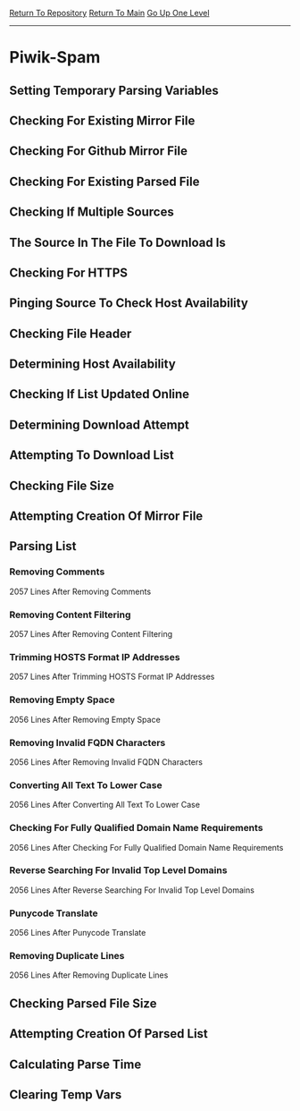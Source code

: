 [Return To Repository](https://github.com/bast69/piholeparser/)
[Return To Main](https://github.com/bast69/piholeparser/blob/master/RecentRunLogs/Mainlog.md)
[Go Up One Level](https://github.com/bast69/piholeparser/blob/master/RecentRunLogs/TopLevelScripts/30-Processing-External-Blacklists.md)
____________________________________
# Piwik-Spam
## Setting Temporary Parsing Variables
## Checking For Existing Mirror File
## Checking For Github Mirror File
## Checking For Existing Parsed File
## Checking If Multiple Sources
## The Source In The File To Download Is
## Checking For HTTPS
## Pinging Source To Check Host Availability
## Checking File Header
## Determining Host Availability
## Checking If List Updated Online
## Determining Download Attempt
## Attempting To Download List
## Checking File Size
## Attempting Creation Of Mirror File
## Parsing List
### Removing Comments
2057 Lines After Removing Comments
### Removing Content Filtering
2057 Lines After Removing Content Filtering
### Trimming HOSTS Format IP Addresses
2057 Lines After Trimming HOSTS Format IP Addresses
### Removing Empty Space
2056 Lines After Removing Empty Space
### Removing Invalid FQDN Characters
2056 Lines After Removing Invalid FQDN Characters
### Converting All Text To Lower Case
2056 Lines After Converting All Text To Lower Case
### Checking For Fully Qualified Domain Name Requirements
2056 Lines After Checking For Fully Qualified Domain Name Requirements
### Reverse Searching For Invalid Top Level Domains
2056 Lines After Reverse Searching For Invalid Top Level Domains
### Punycode Translate
2056 Lines After Punycode Translate
### Removing Duplicate Lines
2056 Lines After Removing Duplicate Lines
## Checking Parsed File Size
## Attempting Creation Of Parsed List
## Calculating Parse Time
## Clearing Temp Vars
